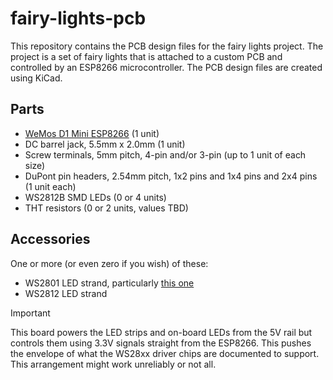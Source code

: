 # fairy-lights-pcb

This repository contains the PCB design files for the fairy lights project.
The project is a set of fairy lights that is attached to a custom PCB and controlled by an ESP8266 microcontroller.
The PCB design files are created using KiCad.

## Parts

- [WeMos D1 Mini ESP8266](https://www.wemos.cc/en/latest/d1/d1_mini.html) (1 unit)
- DC barrel jack, 5.5mm x 2.0mm (1 unit)
- Screw terminals, 5mm pitch, 4-pin and/or 3-pin (up to 1 unit of each size)
- DuPont pin headers, 2.54mm pitch, 1x2 pins and 1x4 pins and 2x4 pins (1 unit each)
- WS2812B SMD LEDs (0 or 4 units)
- THT resistors (0 or 2 units, values TBD)

## Accessories

One or more (or even zero if you wish) of these:

- WS2801 LED strand, particularly [this one](https://www.adafruit.com/product/322)
- WS2812 LED strand

> [!IMPORTANT]
> This board powers the LED strips and on-board LEDs from the 5V rail but controls them using 3.3V signals straight from the ESP8266.
> This pushes the envelope of what the WS28xx driver chips are documented to support.
> This arrangement might work unreliably or not all.
